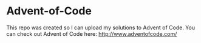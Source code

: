 # Advent-of-Code
This repo was created so I can upload my solutions to Advent of Code.
You can check out Advent of Code here: http://www.adventofcode.com/
